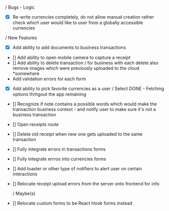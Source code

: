 / Bugs - Logic

- [x] Re-write currencies completely, do not allow manual creation rather check which user would like to user from a globally accessible currencies

/ New Features

- [x] Add ability to add documents to business transactions
- [] Add ability to open mobile camera to capture a receipt
- [] Add ability to delete transaction / for business with each delete also remove images which were previously uploaded to the cloud \*somewhere
- Add validation errors for each form
- [x] Add ability to pick favorite currencies as a user / Select DONE - Fetching options thrhgout the app remaining
- [] Recognize if note contains a possible words which would make the transaction business context - and notify user to make sure it's not a business transaction
- [] Open receipts route
- [] Delete old receipt when new one gets uploaded to the same transaction
- [] Fully integrate errors in transactions forms
- [] Fully integrate errros into currencies forms
- [] Add toaster or other type of notifiers to alert user on certain interactions
- [] Relocate receipt upload errors from the server onto frontend for info

  / Maybe(s)

- [] Relocate custom forms to be React Hook forms instead
